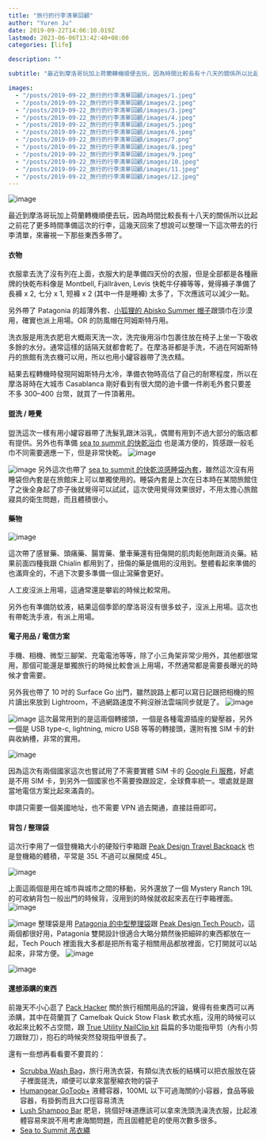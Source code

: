 ```yaml
---
title: "旅行的行李清單回顧"
author: "Yuren Ju"
date: 2019-09-22T14:06:10.019Z
lastmod: 2023-06-06T13:42:40+08:00
categories: [life]

description: ""

subtitle: "最近到摩洛哥玩加上荷蘭轉機順便去玩，因為時間比較長有十八天的關係所以比起之前花了更多時間準備這次的行李，這幾天回來了想說可以整理一下這次帶去的行李清單，來審視一下那些東西多帶了。"

images:
  - "/posts/2019-09-22_旅行的行李清單回顧/images/1.jpeg"
  - "/posts/2019-09-22_旅行的行李清單回顧/images/2.jpeg"
  - "/posts/2019-09-22_旅行的行李清單回顧/images/3.jpeg"
  - "/posts/2019-09-22_旅行的行李清單回顧/images/4.jpeg"
  - "/posts/2019-09-22_旅行的行李清單回顧/images/5.jpeg"
  - "/posts/2019-09-22_旅行的行李清單回顧/images/6.jpeg"
  - "/posts/2019-09-22_旅行的行李清單回顧/images/7.png"
  - "/posts/2019-09-22_旅行的行李清單回顧/images/8.jpeg"
  - "/posts/2019-09-22_旅行的行李清單回顧/images/9.jpeg"
  - "/posts/2019-09-22_旅行的行李清單回顧/images/10.jpeg"
  - "/posts/2019-09-22_旅行的行李清單回顧/images/11.jpeg"
  - "/posts/2019-09-22_旅行的行李清單回顧/images/12.jpeg"
---
```


![image](/posts/2019-09-22_旅行的行李清單回顧/images/1.jpeg#layoutTextWidth)

最近到摩洛哥玩加上荷蘭轉機順便去玩，因為時間比較長有十八天的關係所以比起之前花了更多時間準備這次的行李，這幾天回來了想說可以整理一下這次帶去的行李清單，來審視一下那些東西多帶了。

#### 衣物

衣服拿去洗了沒有列在上面，衣服大約是準備四天份的衣服，但是全部都是各種廠牌的快乾布料像是 Montbell, Fjällräven, Levis 快乾牛仔褲等等，覺得褲子準備了長褲 x 2, 七分 x 1, 短褲 x 2 (其中一件是睡褲) 太多了，下次應該可以減少一點。

另外帶了 Patagonia 的超薄外套、[小狐狸的 Abisko Summer 帽子](http://www.fjallraven.tw/clothes8.0.48)跟頭巾在沙漠用，確實也派上用場。OR 的防風帽在阿姆斯特丹用。

洗衣服是用洗衣肥皂大概兩天洗一次，洗完後用浴巾包裹住放在椅子上坐一下吸收多餘的水分。通常這樣的話隔天就都會乾了。在摩洛哥都是手洗，不過在阿姆斯特丹的旅館有洗衣機可以用，所以也用小罐容器帶了洗衣精。

結果去程轉機時發現阿姆斯特丹太冷，準備衣物時高估了自己的耐寒程度，所以在摩洛哥時在大城市 Casablanca 剛好看到有很大間的迪卡儂一件刷毛外套只要差不多 300–400 台幣，就買了一件頂著用。

#### 盥洗 / 睡覺

盥洗這次一樣有用小罐容器帶了洗髮乳跟沐浴乳，偶爾有用到不過大部分的飯店都有提供。另外也有準備 [sea to summit 的快乾浴巾](https://seatosummit.com/product/drylite-towel/) 也是滿方便的，質感跟一般毛巾不同需要適應一下，但是非常快乾。
![image](/posts/2019-09-22_旅行的行李清單回顧/images/2.jpeg#layoutTextWidth)

![image](/posts/2019-09-22_旅行的行李清單回顧/images/3.jpeg#layoutTextWidth)
另外這次也帶了 [sea to summit 的快乾涼感睡袋內套](https://seatosummit.com/product/coolmax-adaptor-liner/)，雖然這次沒有用睡袋但內套是在旅館床上可以單獨使用的。睡袋內套是上次在日本時在某間旅館住了之後全身起了疹子後就覺得可以試試，這次使用覺得效果很好，不用太擔心旅館寢具的衛生問題，而且體積很小。

#### 藥物

![image](/posts/2019-09-22_旅行的行李清單回顧/images/4.jpeg#layoutTextWidth)

這次帶了感冒藥、頭痛藥、腸胃藥、暈車藥還有扭傷開的肌肉鬆弛劑跟消炎藥。結果前面四種我跟 Chialin 都用到了，扭傷的藥是備用的沒用到。整體看起來準備的也滿齊全的，不過下次要多準備一個止瀉藥會更好。

人工皮沒派上用場，這通常還是攀岩的時候比較常用。

另外也有準備防蚊液，結果這個季節的摩洛哥沒有很多蚊子，沒派上用場。這次也有帶乾洗手液，有派上用場。

#### 電子用品 / 電信方案

手機、相機、微型三腳架、充電電池等等，除了小三角架非常少用外，其他都很常用，那個可能還是單獨旅行的時候比較會派上用場，不然通常都是需要長曝光的時候才會需要。

另外我也帶了 10 吋的 Surface Go 出門，雖然說路上都可以寫日記跟把相機的照片讀出來放到 Lightroom，不過網路速度不夠沒辦法雲端同步就是了。
![image](/posts/2019-09-22_旅行的行李清單回顧/images/5.jpeg#layoutTextWidth)

![image](/posts/2019-09-22_旅行的行李清單回顧/images/6.jpeg#layoutTextWidth)
這次最常用到的是這兩個轉接頭，一個是各種電源插座的變壓器，另外一個是 USB type-c, lightning, micro USB 等等的轉接頭，還附有推 SIM 卡的針與收納槽，非常的實用。

![image](/posts/2019-09-22_旅行的行李清單回顧/images/7.png#layoutTextWidth)

因為這次有兩個國家這次也嘗試用了不需要實體 SIM 卡的 [Google Fi 服務](https://fi.google.com/)，好處是不用 SIM 卡，到另外一個國家也不需要換跟設定，全球費率統一。壞處就是跟當地電信方案比起來滿貴的。

申請只需要一個美國地址，也不需要 VPN 過去開通，直接註冊即可。

#### 背包 / 整理袋

這次行李用了一個登機箱大小的硬殼行李箱跟 [Peak Design Travel Backpack](https://www.peakdesign.com/products/travel-backpack) 也是登機箱的體積，平常是 35L 不過可以展開成 45L。

![image](/posts/2019-09-22_旅行的行李清單回顧/images/8.jpeg#layoutTextWidth)

上面這兩個是用在城市與城市之間的移動，另外還放了一個 Mystery Ranch 19L 的可收納背包一般出門的時候背，沒用到的時候就收起來丟在行李箱裡面。
![image](/posts/2019-09-22_旅行的行李清單回顧/images/9.jpeg#layoutTextWidth)

![image](/posts/2019-09-22_旅行的行李清單回顧/images/10.jpeg#layoutTextWidth)
整理袋是用 [Patagonia 的中型整理袋](https://www.patagonia.com/product/black-hole-packing-cube-6-liters/49366.html)跟 [Peak Design Tech Pouch](https://www.peakdesign.com/products/tech-pouch)，這兩個都很好用，Patagonia 雙開設計很適合大略分類然後把細碎的東西都放在一起，Tech Pouch 裡面我大多都是把所有電子相關用品都放裡面，它打開就可以站起來，非常方便。
![image](/posts/2019-09-22_旅行的行李清單回顧/images/11.jpeg#layoutTextWidth)

![image](/posts/2019-09-22_旅行的行李清單回顧/images/12.jpeg#layoutTextWidth)

#### 還想添購的東西

前幾天不小心逛了 [Pack Hacker](https://packhacker.com/) 關於旅行相關用品的評論，覺得有些東西可以再添購，其中在荷蘭買了 Camelbak Quick Stow Flask 軟式水瓶，沒用的時候可以收起來比較不占空間，跟 [True Utility NailClip kit](https://www.trueutility.com/product/nailclip-kit/) 扁扁的多功能指甲剪（內有小剪刀跟銼刀），抱石的時候突然發現指甲很長了。

還有一些想再看看要不要買的：

- [Scrubba Wash Bag](https://thescrubba.com/)，旅行用洗衣袋，有類似洗衣板的結構可以把衣服放在袋子裡面搓洗，順便可以拿來當壓縮衣物的袋子
- [Humangear GoToob+](http://www.humangear.com/gear/gotoob) 液體容器，100ML 以下可過海關的小容器，食品等級容器，有掛鉤而且大口徑容易清洗
- [Lush Shampoo Bar](https://uk.lush.com/products/shampoo) 肥皂，挑個好味道應該可以拿來洗頭洗澡洗衣服，比起液體容易來說不用考慮海關問題，而且固體肥皂的使用次數多很多。
- [Sea to Summit 吊衣繩](https://seatosummit.com/product/the-clothesline/)
